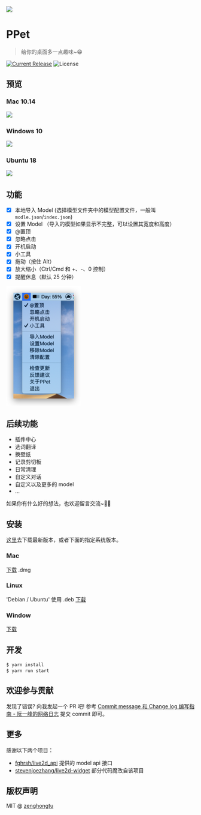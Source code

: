 <img src="assets/logo.png" width="100">

# PPet

> 给你的桌面多一点趣味~😁

[![Current Release](https://img.shields.io/github/release/zenghongtu/PPet.svg?style=flat-square)](https://github.com/zenghongtu/PPet/releases)
![License](https://img.shields.io/github/license/zenghongtu/PPet.svg?style=flat-square)

## 预览

### Mac 10.14

<img src="assets/preview.gif" width="800">

### Windows 10

<img src="assets/Xnip2020-01-06_01-03-19.png" width="400">

### Ubuntu 18

<img src="assets/Xnip2020-01-06_23-25-25.png" width="400">

## 功能

- [x] 本地导入 Model (选择模型文件夹中的模型配置文件，一般叫`modle.json`/`index.json`)
- [x] 设置 Model （导入的模型如果显示不完整，可以设置其宽度和高度）
- [x] @置顶
- [x] 忽略点击
- [x] 开机启动
- [x] 小工具
- [x] 拖动（按住 Alt）
- [x] 放大缩小（Ctrl/Cmd 和 +、-、0 控制）
- [x] 提醒休息（默认 25 分钟）

<img src="assets/Xnip2020-01-08_13-07-40.png" width="200">

## 后续功能

- 插件中心
- 选词翻译
- 换壁纸
- 记录剪切板
- 日常清理
- 自定义对话
- 自定义以及更多的 model
- ...

如果你有什么好的想法，也欢迎留言交流~👏🏻

## 安装

[这里](https://github.com/zenghongtu/PPet/releases)去下载最新版本，或者下面的指定系统版本。

### Mac

[下载](https://github.com/zenghongtu/PPet/releases/download/v0.2.0/PPet-0.2.0.dmg) .dmg

### Linux

'Debian / Ubuntu' 使用 .deb [下载](https://github.com/zenghongtu/PPet/releases/download/v0.2.0/PPet-0.2.0.deb)

### Window

[下载](https://github.com/zenghongtu/PPet/releases/download/v0.2.0/PPet-0.2.0.exe)

## 开发

```
$ yarn install
$ yarn run start
```

## 欢迎参与贡献

发现了错误? 向我发起一个 PR 吧! 参考 [Commit message 和 Change log 编写指南 - 阮一峰的网络日志](http://www.ruanyifeng.com/blog/2016/01/commit_message_change_log.html) 提交 commit 即可。

## 更多

感谢以下两个项目：

- [fghrsh/live2d_api](https://github.com/fghrsh/live2d_api) 提供的 model api 接口
- [stevenjoezhang/live2d-widget](https://github.com/stevenjoezhang/live2d-widget) 部分代码魔改自该项目

## 版权声明

MIT @ [zenghongtu](https://github.com/zenghongtu)
